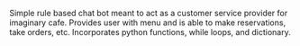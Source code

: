 Simple rule based chat bot meant to act as a customer service provider for imaginary cafe. Provides user with menu and is able to make reservations, take orders, etc. Incorporates python functions, while loops, and dictionary.
